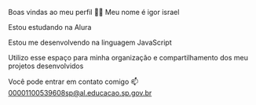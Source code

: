 Boas vindas ao meu perfil 💙💙
Meu nome é igor israel

Estou estudando na Alura

Estou me desenvolvendo na linguagem JavaScript

Utilizo esse espaço para minha organização e compartilhamento dos meu projetos desenvolvidos

Você pode entrar em contato comigo 📫
00001100539608sp@al.educacao.sp.gov.br
